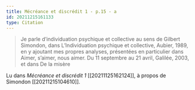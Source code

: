 ```yaml
---
title: Mécréance et discrédit 1 - p.15 - a
id: 20211215161133
type: Citation
---
```


> Je parle d’individuation psychique et collective au sens de Gilbert Simondon, dans L’Individuation psychique et collective, Aubier, 1989, en y ajoutant mes propres analyses, présentées en particulier dans Aimer, s’aimer, nous aimer. Du 11 septembre au 21 avril, Galilée, 2003, et dans De la misère

Lu dans *Mécréance et discrédit 1* [[20211125162124]], à propos de Simondon [[20211215104610]].